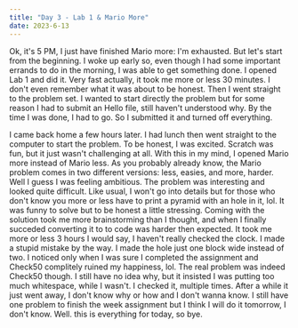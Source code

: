 ```yaml
---
title: "Day 3 - Lab 1 & Mario More"
date: 2023-6-13
---
```


Ok, it's 5 PM, I just have finished Mario more: I'm exhausted. But let's start from the beginning. I woke up early so, even though I had some important errands to do in the morning, I was able to get something done.
I opened Lab 1 and did it. Very fast actually, it took me more or less 30 minutes. I don't even remember what it was about to be honest. Then I went straight to the problem set.
I wanted to start directly the problem but for some reason I had to submit an Hello file, still haven't understood why. By the time I was done, I had to go. So I submitted it and turned off everything.

I came back home a few hours later. I had lunch then went straight to the computer to start the problem. To be honest, I was excited. Scratch was fun, but it just wasn't challenging at all. With this in my mind, I opened Mario more instead of Mario less.
As you probably already know, the Mario problem comes in two different versions: less, easies, and more, harder. Well I guess I was feeling ambitious. The problem was interesting and looked quite difficult. 
Like usual, I won't go into details but for those who don't know you more or less have to print a pyramid with an hole in it, lol. It was funny to solve but to be honest a little stressing. 
Coming with the solution took me more brainstorming than I thought, and when I finally succeded converting it to to code was harder then expected. It took me more or less 3 hours I would say, I haven't really checked the clock.
I made a stupid mistake by the way. I made the hole just one block wide instead of two. I noticed only when I was sure I completed the assignment and Check50 complitely ruined my happiness, lol.
The real problem was indeed Check50 though. I still have no idea why, but it insisted I was putting too much whitespace, while I wasn't. I checked it, multiple times. After a while it just went away, I don't know why or how and I don't wanna know.
I still have one problem to finish the week assignment but I think I will do it tomorrow, I don't know.
Well. this is everything for today, so bye.
